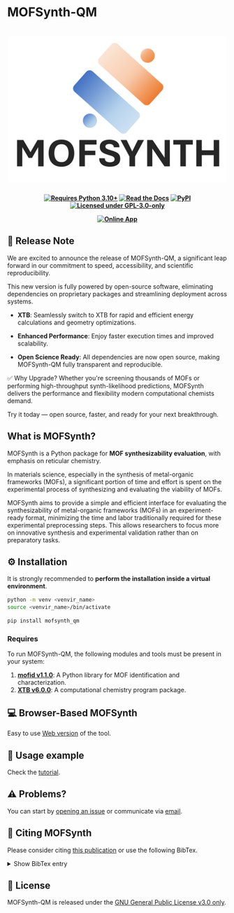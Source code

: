 # MOFSynth-QM

<h1 align="center">
  <img alt="Logo" src="https://github.com/livaschar/mofsynth_qm/blob/main/docs/source/images/synth_logo_v3_black.png" style="width: 500px;"/>
</h1>

<h4 align="center">

[![Requires Python 3.10+](https://img.shields.io/badge/Python-3.10%2B-g?logo=python&logoColor=blue&label=Python&labelColor=black)](https://www.python.org/downloads/)
[![Read the Docs](https://img.shields.io/badge/latest-b?logo=readthedocs&logoColor=blue&label=Read%20the%20Docs&labelColor=black)](https://mofsynth-qm.readthedocs.io)
[![PyPI](https://img.shields.io/badge/PyPI%20-%20v%202.0.0%20-b?style=flat&logo=pypi&logoColor=blue&logoSize=auto&label=PyPI&labelColor=black)](https://pypi.org/project/mofsynth_qm/)
[![Licensed under GPL-3.0-only](https://img.shields.io/badge/GPL--3.0--only-gold?label=License&labelColor=black)](https://spdx.org/licenses/GPL-3.0-only.html)  

[![Online App](https://img.shields.io/badge/🔥%20MOFSYNTH%20Online-Try%20Now!-red?style=for-the-badge&labelColor=black)](https://mofsynth.website)  

</h4>

## 🔔 Release Note

We are excited to announce the release of MOFSynth-QM, a significant leap forward in our commitment to speed, accessibility, and scientific reproducibility.

This new version is fully powered by open-source software, eliminating dependencies on proprietary packages and streamlining deployment across systems.

- **XTB**: Seamlessly switch to XTB for rapid and efficient energy calculations and geometry optimizations.

- **Enhanced Performance**: Enjoy faster execution times and improved scalability.

- **Open Science Ready**: All dependencies are now open source, making MOFSynth-QM fully transparent and reproducible.

✅ Why Upgrade?
Whether you're screening thousands of MOFs or performing high-throughput synth-likelihood predictions, MOFSynth delivers the performance and flexibility modern computational chemists demand.

Try it today — open source, faster, and ready for your next breakthrough.

## What is MOFSynth?
MOFSynth is a Python package for **MOF synthesizability evaluation**, with
emphasis on reticular chemistry.

In materials science, especially in the synthesis of metal-organic frameworks (MOFs),
a significant portion of time and effort is spent on the experimental process of synthesizing
and evaluating the viability of MOFs.

MOFSynth aims to provide a simple and efficient interface for evaluating
the synthesizability of metal-organic frameworks (MOFs) in an experiment-ready format,
minimizing the time and labor traditionally required for these experimental preprocessing steps.
This allows researchers to focus more on innovative synthesis and experimental validation
rather than on preparatory tasks.

## ⚙️  Installation

It is strongly recommended to **perform the installation inside a virtual environment**.

```sh
python -m venv <venvir_name>
source <venvir_name>/bin/activate
```

```sh
pip install mofsynth_qm
```

### Requires

To run MOFSynth-QM, the following modules and tools must be present in your system:

1. [**mofid v1.1.0**](https://github.com/snurr-group/mofid): A Python library for MOF identification and characterization.
2. [**XTB v6.0.0**](https://github.com/grimme-lab/xtb): A computational chemistry program package.

## 💻 Browser-Based MOFSynth

Easy to use [Web version](https://mofsynth.website) of the tool.

## 📖 Usage example

Check the [tutorial](https://mofsynth_qm.readthedocs.io/en/latest/tutorial.html).

## :warning: Problems?

You can start by [opening an issue](https://github.com/livaschar/mofsynth_qm/issues) or communicate via [email](mailto:chemp1167@edu.chemistry.uoc.gr).

## 📰 Citing MOFSynth

Please consider citing [this publication](https://pubs.acs.org/doi/full/10.1021/acs.jcim.4c01298) or use the following BibTex.

<details>
<summary>Show BibTex entry</summary>

```bibtex
@article{doi:10.1021/acs.jcim.4c01298,
  author = {Livas, Charalampos G. and Trikalitis, Pantelis N. and Froudakis, George E.},
  title = {MOFSynth: A Computational Tool toward Synthetic Likelihood Predictions of MOFs},
  journal = {Journal of Chemical Information and Modeling},
  volume = {64},
  number = {21},
  pages = {8193-8200},
  year = {2024},
  doi = {10.1021/acs.jcim.4c01298},
  note ={PMID: 39481084},
  URL = {https://doi.org/10.1021/acs.jcim.4c01298},
  eprint = {https://doi.org/10.1021/acs.jcim.4c01298}
  }
```

</details>

## 📑 License

MOFSynth-QM is released under the [GNU General Public License v3.0 only](https://spdx.org/licenses/GPL-3.0-only.html).
